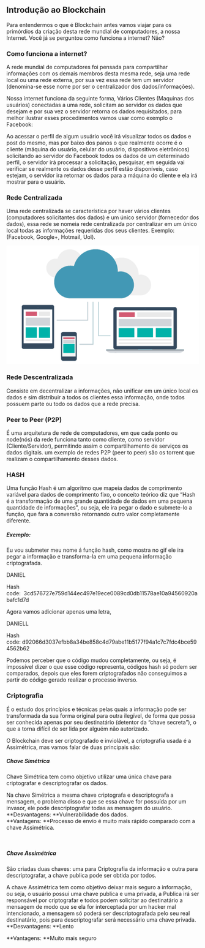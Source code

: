 ## Introdução ao Blockchain

Para entendermos o que é Blockchain antes vamos viajar para os primórdios da criação desta rede mundial de computadores, a nossa Internet. Você já se perguntou como funciona a internet? Não?

### Como funciona a internet?

A rede mundial de computadores foi pensada para compartilhar informações com os demais membros desta mesma rede, seja uma rede local ou uma rede externa, por sua vez essa rede tem um servidor (denomina-se esse nome por ser o centralizador dos dados/informações).

Nossa internet funciona da seguinte forma, Vários Clientes (Maquinas dos usuários) conectadas a uma rede, solicitam ao servidor os dados que desejam e por sua vez o servidor retorna os dados requisitados, para melhor ilustrar esses procedimentos vamos usar como exemplo o Facebook:

Ao acessar o perfil de algum usuário você irá visualizar todos os dados e post do mesmo, mas por baixo dos panos o que realmente ocorre é o cliente (máquina do usuário, celular do usuário, dispositivos eletrônicos) solicitando ao servidor do Facebook todos os dados de um determinado perfil, o servidor irá processar a solicitação, pesquisar, em seguida vai verificar se realmente os dados desse perfil estão disponíveis, caso estejam, o servidor ira retornar os dados para a máquina do cliente e ela irá mostrar para o usuário.

### Rede Centralizada

Uma rede centralizada se característica por haver vários clientes (computadores solicitantes dos dados) e um único servidor (fornecedor dos dados), essa rede se nomeia rede centralizada por centralizar em um único local todas as informações requeridas dos seus clientes. Exemplo: (Facebook, Google+, Hotmail, Uol).

![REDE CENTRALIZADA!](/src/source.gif "REDE CENTRALIZADA")

### Rede Descentralizada

Consiste em decentralizar a informações, não unificar em um único local os dados e sim distribuir a todos os clientes essa informação, onde todos possuem parte ou todo os dados que a rede precisa.

### Peer to Peer (P2P)

É uma arquitetura de rede de computadores, em que cada ponto ou node(nós) da rede funciona tanto como cliente, como servidor (Cliente/Servidor), permitindo assim o compartilhamento de serviços os dados digitais. um exemplo de redes P2P (peer to peer) são os torrent que realizam o compartilhamento desses dados.


### HASH

Uma função Hash é um algoritmo que mapeia dados de comprimento variável para dados de comprimento fixo, o conceito teórico diz que “Hash é a transformação de uma grande quantidade de dados em uma pequena quantidade de informações”, ou seja, ele ira pegar o dado e submete-lo a função, que fara a conversão retornando outro valor completamente diferente.

##### Exemplo:

Eu vou submeter meu nome á função hash, como mostra no gif ele ira pegar a informação e transforma-la em uma pequena informação criptografada.


DANIEL 

Hash code:  3cd576727e759d144ec497e19ece0089cd0db11578ae10a94560920abafc1d7d

Agora vamos adicionar apenas uma letra,

DANIELL

Hash code: d92066d3037efbb8a34be858c4d79abe11b5177f94a1c7c7fdc4bce594562b62

Podemos perceber que o código mudou completamente, ou seja, é impossível dizer o que esse código representa, códigos hash só podem ser comparados, depois que eles forem criptografados não conseguimos a partir do código gerado realizar o processo inverso.

### Criptografia

É o estudo dos princípios e técnicas pelas quais a informação pode ser transformada da sua forma original para outra ilegível, de forma que possa ser conhecida apenas por seu destinatário (detentor da “chave secreta”), o que a torna difícil de ser lida por alguém não autorizado.

O Blockchain deve ser criptografado e inviolável, a criptografia usada é a Assimétrica, mas vamos falar de duas principais são:

##### Chave Simétrica

Chave Simétrica tem como objetivo utilizar uma única chave para criptografar e descriptografar os dados.


Na chave Simétrica a mesma chave criptografa e descriptografa a mensagem, o problema disso e que se essa chave for possuída por um invasor, ele pode descriptografar todas as mensagem do usuário.  
**Desvantagens: **Vulnerabilidade dos dados.  
**Vantagens: **Processo de envio é muito mais rápido comparado com a chave Assimétrica.

 

##### Chave Assimétrica

São criadas duas chaves: uma para Criptografia da informação e outra para descriptografar, a chave publica pode ser obtida por todos.


A chave Assimétrica tem como objetivo deixar mais seguro a informação, ou seja, o usuário possui uma chave publica e uma privada, a Publica irá ser responsável por criptografar e todos podem solicitar ao destinatário a mensagem de modo que se ela for interceptada por um hacker mal intencionado, a mensagem só poderá ser descriptografada pelo seu real destinatário, pois para descriptografar será necessário uma chave privada.  
**Desvantagens: **Lento

**Vantagens: **Muito mais seguro